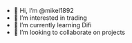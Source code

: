 - 👋 Hi, I’m @mikel1892
- 👀 I’m interested in trading
- 🌱 I’m currently learning Difi
- 💞️ I’m looking to collaborate on projects

<!---
mikel1892/mikel1892 is a ✨ special ✨ repository because its `README.md` (this file) appears on your GitHub profile.
You can click the Preview link to take a look at your changes.
--->
